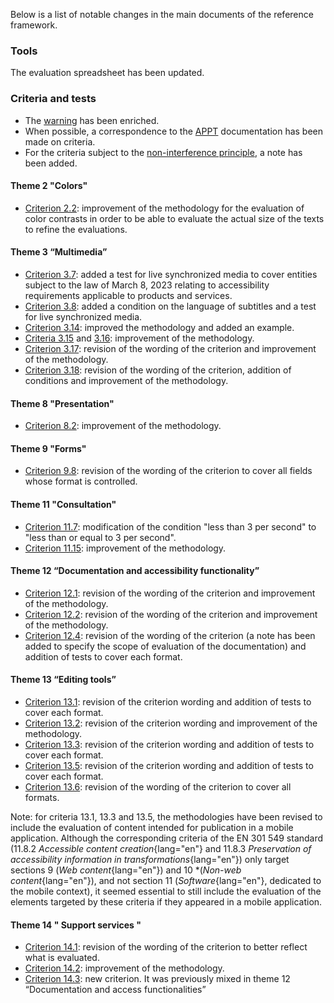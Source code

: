 Below is a list of notable changes in the main documents of the reference framework.

### Tools

The evaluation spreadsheet has been updated.

### Criteria and tests

- The [warning](./referentiel-technique.html#topics) has been enriched.
- When possible, a correspondence to the [APPT](https://appt.org/) documentation has been made on criteria.
- For the criteria subject to the [non-interference principle](./methodologie.html#principe-de-non-interference), a note has been added.

#### Theme 2 "Colors"

- [Criterion 2.2](./referentiel-technique.html#crit-2-2): improvement of the methodology for the evaluation of color contrasts in order to be able to evaluate the actual size of the texts to refine the evaluations.

#### Theme 3 “Multimedia”

- [Criterion 3.7](./referentiel-technique.html#crit-3-7): added a test for live synchronized media to cover entities subject to the law of March 8, 2023 relating to accessibility requirements applicable to products and services.
- [Criterion 3.8](./referentiel-technique.html#crit-3-8): added a condition on the language of subtitles and a test for live synchronized media.
- [Criterion 3.14](./referentiel-technique.html#crit-3-14): improved the methodology and added an example.
- [Criteria 3.15](./referentiel-technique.html#crit-3-15) and [3.16](./referentiel-technique.html#crit-3-16): improvement of the methodology.
- [Criterion 3.17](./referentiel-technique.html#crit-3-17): revision of the wording of the criterion and improvement of the methodology.
- [Criterion 3.18](./referentiel-technique.html#crit-3-18): revision of the wording of the criterion, addition of conditions and improvement of the methodology.

#### Theme 8 "Presentation"

- [Criterion 8.2](./referentiel-technique.html#crit-8-2): improvement of the methodology.

#### Theme 9 "Forms"

- [Criterion 9.8](./referentiel-technique.html#crit-9-8): revision of the wording of the criterion to cover all fields whose format is controlled.

#### Theme 11 "Consultation"

- [Criterion 11.7](./referentiel-technique.html#crit-11-7): modification of the condition "less than 3 per second" to "less than or equal to 3 per second".
- [Criterion 11.15](./referentiel-technique.html#crit-11-15): improvement of the methodology.

#### Theme 12 “Documentation and accessibility functionality”

- [Criterion 12.1](./referentiel-technique.html#crit-12-1): revision of the wording of the criterion and improvement of the methodology.
- [Criterion 12.2](./referentiel-technique.html#crit-12-2): revision of the wording of the criterion and improvement of the methodology.
- [Criterion 12.4](./referentiel-technique.html#crit-12-4): revision of the wording of the criterion (a note has been added to specify the scope of evaluation of the documentation) and addition of tests to cover each format.

#### Theme 13 “Editing tools”

- [Criterion 13.1](./referentiel-technique.html#crit-13-1): revision of the criterion wording and addition of tests to cover each format.
- [Criterion 13.2](./referentiel-technique.html#crit-13-2): revision of the criterion wording and improvement of the methodology.
- [Criterion 13.3](./referentiel-technique.html#crit-13-3): revision of the criterion wording and addition of tests to cover each format.
- [Criterion 13.5](./referentiel-technique.html#crit-13-5): revision of the criterion wording and addition of tests to cover each format.
- [Criterion 13.6](./referentiel-technique.html#crit-13-6): revision of the wording of the criterion to cover all formats.

Note: for criteria 13.1, 13.3 and 13.5, the methodologies have been revised to include the evaluation of content intended for publication in a mobile application. Although the corresponding criteria of the EN 301 549 standard (11.8.2 *Accessible content creation*{lang="en"} and 11.8.3 *Preservation of accessibility information in transformations*{lang="en"}) only target sections 9 (*Web content*{lang="en"}) and 10 *(*Non-web content*{lang="en"}), and not section 11 (*Software*{lang="en"}, dedicated to the mobile context), it seemed essential to still include the evaluation of the elements targeted by these criteria if they appeared in a mobile application.

#### Theme 14 "&nbsp;Support services&nbsp;"

- [Criterion 14.1](./referentiel-technique.html#crit-14-1): revision of the wording of the criterion to better reflect what is evaluated.
- [Criterion 14.2](./referentiel-technique.html#crit-14-2): improvement of the methodology.
- [Criterion 14.3](./referentiel-technique.html#crit-14-3): new criterion. It was previously mixed in theme 12 “Documentation and access functionalities”